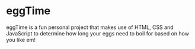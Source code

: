 # eggTime
eggTime is a fun personal project that makes use of HTML, CSS and JavaScript to determine how long your eggs need to boil for based on how you like em!